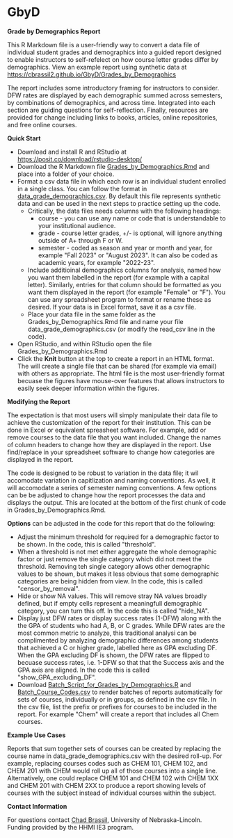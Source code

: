 # GbyD
**Grade by Demographics Report**

This R Markdown file is a user-friendly way to convert a data file of individual student grades and demographics into a guided report designed to enable instructors to self-refelect on how course letter grades differ by demographics. View an example report using synthetic data at https://cbrassil2.github.io/GbyD/Grades_by_Demographics

The report includes some introductory framing for instructors to consider. DFW rates are displayed by each demographic summed across semesters, by combinations of demographics, and across time. Integrated into each section are guiding questions for self-reflection. Finally, resources are provided for change including links to books, articles, online repositories, and free online courses. 

**Quick Start**

-   Download and install R and RStudio at https://posit.co/download/rstudio-desktop/
-   Download the R Markdown file [Grades_by_Demographics.Rmd](Grades_by_Demographics.Rmd) and place into a folder of your choice.
-   Format a csv data file in which each row is an individual student enrolled in a single class. You can follow the format in [data_grade_demographics.csv](data_grade_demographics.csv). By default this file represents synthetic data and can be used in the next steps to practice setting up the code.
    -  Critically, the data files needs columns with the following headings:
        -  course - you can use any name or code that is understandable to your institutional audience.
        -  grade - course letter grades, +/- is optional, will ignore anything outside of A+ through F or W.
        -  semester - coded as season and year or month and year, for example "Fall 2023" or "August 2023". It can also be coded as academic years, for example "2022-23".
    - Include additioinal demographics columns for analysis, named how you want them labelled in the report (for example with a capital letter). Similarly, entries for that column should be formatted as you want them displayed in the report (for example "Female" or "F"). You can use any spreadsheet program to format or rename these as desired. If your data is in Excel format, save it as a csv file.
    -  Place your data file in the same folder as the Grades_by_Demographics.Rmd file and name your file data_grade_demographics.csv (or modify the read_csv line in the code).
-   Open RStudio, and within RStudio open the file Grades_by_Demographics.Rmd
-   Click the **Knit** button at the top to create a report in an HTML format. The will create a single file that can be shared (for example via email) with others as appropriate. The html file is the most user-friendly format becuase the figures have mouse-over features that allows instructors to easily seek deeper information within the figures. 

**Modifying the Report**

The expectation is that most users will simply manipulate their data file to achieve the customization of the report for their institution. This can be done in Excel or equivalent spreasheet software. For example, add or remove courses to the data file that you want included. Change the names of column headers to change how they are displayed in the report. Use find/replace in your spreadsheet software to change how categories are displayed in the report.

The code is designed to be robust to variation in the data file; it wil accomodate variation in capitlization and naming conventions. As well, it will accomodate a series of semester naming conventions. A few options can be be adjusted to change how the report processes the data and displays the output. This are located at the bottom of the first chunk of code in Grades_by_Demographics.Rmd.

**Options** can be adjusted in the code for this report that do the following:
-  Adjust the minimum threshold for required for a demographic factor to be shown. In the code, this is called "threshold".
-  When a threshold is not met either aggregate the whole demographic factor or just remove the single category which did not meet the threshold. Removing teh single category allows other demographic values to be shown, but makes it less obvious that some demographic categories are being hidden from view. In the code, this is called "censor_by_removal".
-  Hide or show NA values. This will remove stray NA values broadly defined, but if empty cells represent a meaningfull demographic category, you can turn this off. In the code this is called "hide_NA".
-  Display just DFW rates or display success rates (1-DFW) along with the the GPA of students who had A, B, or C grades. While DFW rates are the most common metric to analyze, this traditional analysi can be complimented by analyzing demographic differences among students that achieved a C or higher grade, labelled here as GPA excluding DF. When the GPA excluding DF is shown, the DFW rates are flipped to becuase success rates, i.e. 1-DFW so that that the Success axis and the GPA axis are aligned. In the code this is called "show_GPA_excluding_DF".
-  Download [Batch_Script_for_Grades_by_Demographics.R](Batch_Script_for_Grades_by_Demographics,R) and [Batch_Course_Codes.csv](Batch_Course_Codes.csv) to render batches of reports automatically for sets of courses, individually or in groups, as defined in the csv file. In the csv file, list the prefix or prefixes for courses to be included in the report. For example "Chem" will create a report that includes all Chem courses.

**Example Use Cases**

Reports that sum together sets of courses can be created by replacing the course name in data_grade_demographics.csv with the desired roll-up. For example, replacing courses codes such as CHEM 101, CHEM 102, and CHEM 201 with CHEM would roll up all of those courses into a single line. Alternatively, one could replace CHEM 101 and CHEM 102 with CHEM 1XX and CHEM 201 with CHEM 2XX to produce a report showing levels of courses with the subject instead of individual courses within the subject.

**Contact Information**

For questions contact [Chad Brassil](mailto:cbrassil@unl.edu), University of Nebraska-Lincoln. 
Funding provided by the HHMI IE3 program.
